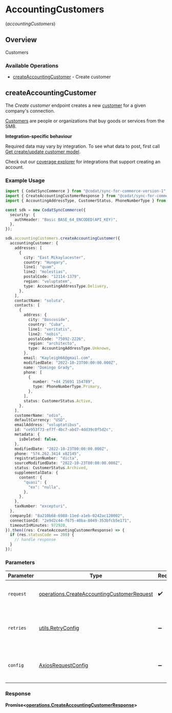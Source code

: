 # AccountingCustomers
(*accountingCustomers*)

## Overview

Customers

### Available Operations

* [createAccountingCustomer](#createaccountingcustomer) - Create customer

## createAccountingCustomer

The *Create customer* endpoint creates a new [customer](https://docs.codat.io/accounting-api#/schemas/Customer) for a given company's connection.

[Customers](https://docs.codat.io/accounting-api#/schemas/Customer) are people or organizations that buy goods or services from the SMB.

**Integration-specific behaviour**

Required data may vary by integration. To see what data to post, first call [Get create/update customer model](https://docs.codat.io/accounting-api#/operations/get-create-update-customers-model).

Check out our [coverage explorer](https://knowledge.codat.io/supported-features/accounting?view=tab-by-data-type&dataType=customers) for integrations that support creating an account.


### Example Usage

```typescript
import { CodatSyncCommerce } from "@codat/sync-for-commerce-version-1";
import { CreateAccountingCustomerResponse } from "@codat/sync-for-commerce-version-1/dist/sdk/models/operations";
import { AccountingAddressType, CustomerStatus, PhoneNumberType } from "@codat/sync-for-commerce-version-1/dist/sdk/models/shared";

const sdk = new CodatSyncCommerce({
  security: {
    authHeader: "Basic BASE_64_ENCODED(API_KEY)",
  },
});

sdk.accountingCustomers.createAccountingCustomer({
  accountingCustomer: {
    addresses: [
      {
        city: "East Mikaylacester",
        country: "Hungary",
        line1: "quam",
        line2: "molestias",
        postalCode: "12114-1379",
        region: "voluptatem",
        type: AccountingAddressType.Delivery,
      },
    ],
    contactName: "soluta",
    contacts: [
      {
        address: {
          city: "Boscoside",
          country: "Cuba",
          line1: "veritatis",
          line2: "nobis",
          postalCode: "75092-2226",
          region: "architecto",
          type: AccountingAddressType.Unknown,
        },
        email: "Kayleigh66@gmail.com",
        modifiedDate: "2022-10-23T00:00:00.000Z",
        name: "Domingo Grady",
        phone: [
          {
            number: "+44 25691 154789",
            type: PhoneNumberType.Primary,
          },
        ],
        status: CustomerStatus.Active,
      },
    ],
    customerName: "odio",
    defaultCurrency: "USD",
    emailAddress: "voluptatibus",
    id: "ce953f73-ef7f-4bc7-abd7-4dd39c0f5d2c",
    metadata: {
      isDeleted: false,
    },
    modifiedDate: "2022-10-23T00:00:00.000Z",
    phone: "574.262.3414 x82145",
    registrationNumber: "dicta",
    sourceModifiedDate: "2022-10-23T00:00:00.000Z",
    status: CustomerStatus.Archived,
    supplementalData: {
      content: {
        "quasi": {
          "ex": "nulla",
        },
      },
    },
    taxNumber: "excepturi",
  },
  companyId: "8a210b68-6988-11ed-a1eb-0242ac120002",
  connectionId: "2e9d2c44-f675-40ba-8049-353bfcb5e171",
  timeoutInMinutes: 972920,
}).then((res: CreateAccountingCustomerResponse) => {
  if (res.statusCode == 200) {
    // handle response
  }
});
```

### Parameters

| Parameter                                                                                                | Type                                                                                                     | Required                                                                                                 | Description                                                                                              |
| -------------------------------------------------------------------------------------------------------- | -------------------------------------------------------------------------------------------------------- | -------------------------------------------------------------------------------------------------------- | -------------------------------------------------------------------------------------------------------- |
| `request`                                                                                                | [operations.CreateAccountingCustomerRequest](../../models/operations/createaccountingcustomerrequest.md) | :heavy_check_mark:                                                                                       | The request object to use for the request.                                                               |
| `retries`                                                                                                | [utils.RetryConfig](../../models/utils/retryconfig.md)                                                   | :heavy_minus_sign:                                                                                       | Configuration to override the default retry behavior of the client.                                      |
| `config`                                                                                                 | [AxiosRequestConfig](https://axios-http.com/docs/req_config)                                             | :heavy_minus_sign:                                                                                       | Available config options for making requests.                                                            |


### Response

**Promise<[operations.CreateAccountingCustomerResponse](../../models/operations/createaccountingcustomerresponse.md)>**


